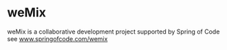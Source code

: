 weMix
=====

weMix is a collaborative development project supported by Spring of Code
see www.springofcode.com/wemix

